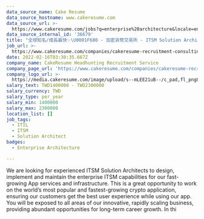 ```yaml
---
data_source_name: Cake Resume
data_source_hostname: www.cakeresume.com
data_source_url: >-
  https://www.cakeresume.com/jobs?q=enterprise%20architecture&locale=en&range%5Bsalary_range%5D%5Bmin%5D=1000000
data_source_internal_id: '36679'
title: "全球知名/成長最快✨\U0001F680 - 加密貨幣交易所 - ITSM Solution Architect - AC"
job_url: >-
  https://www.cakeresume.com/companies/cakeresume-recruitment-consulting/jobs/3866ce
date: 2022-02-16T03:30:35.667Z
company_name: CakeResume Headhunting Recruitment Service
company_page_url: 'https://www.cakeresume.com/companies/cakeresume-recruitment-consulting'
company_logo_url: >-
  https://media.cakeresume.com/image/upload/s--mLEE21uB--/c_pad,fl_png8,h_200,w_200/v1620881212/vdbipassrdfr8omwzeq6.png
salary_text: TWD1400000 - TWD2300000
salary_currency: TWD
salary_type: per_year
salary_min: 1400000
salary_max: 2300000
location_list: []
job_tags:
  - ITIL
  - ITSM
  - Solution Architect
badges:
  - Enterprise Architecture

---
```


We are looking for experienced ITSM Solution Architects to design, implement and maintain the enterprise ITSM capabilities for our fast-growing App services and infrastructure. This is a great opportunity to work on the world’s most popular and fastest-growing crypto application, ensuring our customers get the best user experience while using our app. You will be exposed to all areas of our innovative, rapidly scaling business, providing abundant opportunities for long-term career growth. In thi